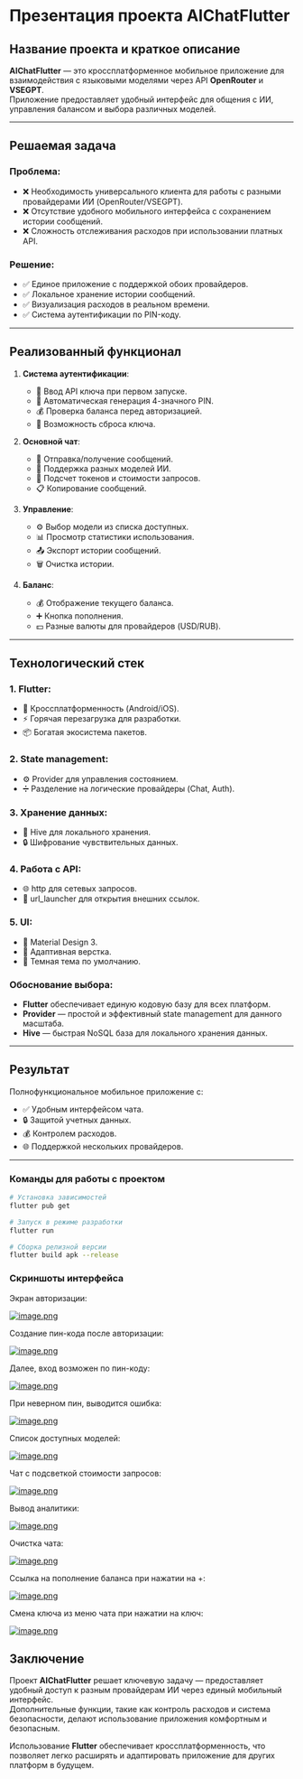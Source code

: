 # **Презентация проекта AIChatFlutter**

## **Название проекта и краткое описание**
**AIChatFlutter** — это кроссплатформенное мобильное приложение для взаимодействия с языковыми моделями через API **OpenRouter** и **VSEGPT**.  
Приложение предоставляет удобный интерфейс для общения с ИИ, управления балансом и выбора различных моделей.

---

## **Решаемая задача**

### **Проблема:**
- ❌ Необходимость универсального клиента для работы с разными провайдерами ИИ (OpenRouter/VSEGPT).  
- ❌ Отсутствие удобного мобильного интерфейса с сохранением истории сообщений.  
- ❌ Сложность отслеживания расходов при использовании платных API.

### **Решение:**
- ✅ Единое приложение с поддержкой обоих провайдеров.  
- ✅ Локальное хранение истории сообщений.  
- ✅ Визуализация расходов в реальном времени.  
- ✅ Система аутентификации по PIN-коду.

---

## **Реализованный функционал**

1. **Система аутентификации**:
   - 🔑 Ввод API ключа при первом запуске.  
   - 🔢 Автоматическая генерация 4-значного PIN.  
   - 💰 Проверка баланса перед авторизацией.  
   - 🔄 Возможность сброса ключа.

2. **Основной чат**:
   - 💬 Отправка/получение сообщений.  
   - 🤖 Поддержка разных моделей ИИ.  
   - 🔢 Подсчет токенов и стоимости запросов.  
   - 📋 Копирование сообщений.

3. **Управление**:
   - ⚙️ Выбор модели из списка доступных.  
   - 📊 Просмотр статистики использования.  
   - 📤 Экспорт истории сообщений.  
   - 🗑️ Очистка истории.

4. **Баланс**:
   - 💰 Отображение текущего баланса.  
   - ➕ Кнопка пополнения.  
   - 💵 Разные валюты для провайдеров (USD/RUB).

---

## **Технологический стек**

### **1. Flutter:**
- 📱 Кроссплатформенность (Android/iOS).  
- ⚡ Горячая перезагрузка для разработки.  
- 📦 Богатая экосистема пакетов.

### **2. State management:**
- ⚙️ Provider для управления состоянием.  
- ➗ Разделение на логические провайдеры (Chat, Auth).

### **3. Хранение данных:**
- 💾 Hive для локального хранения.  
- 🔒 Шифрование чувствительных данных.

### **4. Работа с API:**
- 🌐 http для сетевых запросов.  
- 🔗 url_launcher для открытия внешних ссылок.

### **5. UI:**
- 🎨 Material Design 3.  
- 📱 Адаптивная верстка.  
- 🌙 Темная тема по умолчанию.

### **Обоснование выбора:**
- **Flutter** обеспечивает единую кодовую базу для всех платформ.  
- **Provider** — простой и эффективный state management для данного масштаба.  
- **Hive** — быстрая NoSQL база для локального хранения данных.

---

## **Результат**
Полнофункциональное мобильное приложение с:
- ✅ Удобным интерфейсом чата.  
- 🔒 Защитой учетных данных.  
- 💰 Контролем расходов.  
- 🌐 Поддержкой нескольких провайдеров.

---

### **Команды для работы с проектом**
```bash
# Установка зависимостей
flutter pub get

# Запуск в режиме разработки
flutter run

# Сборка релизной версии
flutter build apk --release
```

### Скриншоты интерфейса

Экран авторизации:

[![image.png](https://i.postimg.cc/g0J1Jbkx/image.png)](https://postimg.cc/FYMTWqSv)

Создание пин-кода после авторизации:

[![image.png](https://i.postimg.cc/PrjcDw5s/image.png)](https://postimg.cc/vD03FDn3)

Далее, вход возможен по пин-коду:

[![image.png](https://i.postimg.cc/bvBWSVs3/image.png)](https://postimg.cc/3y2nPBjv)

При неверном пин, выводится ошибка:

[![image.png](https://i.postimg.cc/zvncMJpc/image.png)](https://postimg.cc/y38j3CMm)

Список доступных моделей:

[![image.png](https://i.postimg.cc/vBxjr7nM/image.png)](https://postimg.cc/cgZXZnT5)


Чат с подсветкой стоимости запросов:

[![image.png](https://i.postimg.cc/Lsn0SkNf/image.png)](https://postimg.cc/FfXxgSts)

Вывод аналитики:

[![image.png](https://i.postimg.cc/vTRK317n/image.png)](https://postimg.cc/ygPnN8b6)

Очистка чата:

[![image.png](https://i.postimg.cc/mZMJhwRy/image.png)](https://postimg.cc/G9Lq5v44)

Ссылка на пополнение баланса при нажатии на +:

[![image.png](https://i.postimg.cc/g2cTSbhg/image.png)](https://postimg.cc/crjhCjX3)

Смена ключа из меню чата при нажатии на ключ:

[![image.png](https://i.postimg.cc/Z5fDXsF4/image.png)](https://postimg.cc/QFTbTbyy)

## **Заключение**

Проект **AIChatFlutter** решает ключевую задачу — предоставляет удобный доступ к разным провайдерам ИИ через единый мобильный интерфейс.  
Дополнительные функции, такие как контроль расходов и система безопасности, делают использование приложения комфортным и безопасным.  

Использование **Flutter** обеспечивает кроссплатформенность, что позволяет легко расширять и адаптировать приложение для других платформ в будущем. 
